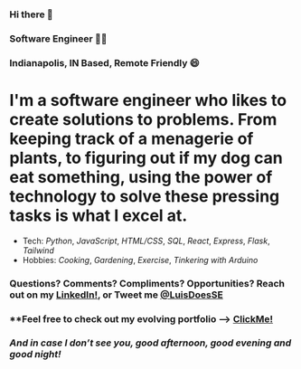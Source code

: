 <!--
**LSanchez17/LSanchez17** is a ✨ _special_ ✨ repository because its `README.md` (this file) appears on your GitHub profile.
Put a header down there, dont forget
-->

### Hi there 🙂  
###  Software Engineer 👨‍💻
###  Indianapolis, IN Based, Remote Friendly 😄

#   I'm a software engineer who likes to create solutions to problems.  From keeping track of a menagerie of plants, to figuring out if my dog can eat something, using the power of technology to solve these pressing tasks is what I excel at. 

*   Tech: *Python*, *JavaScript*, *HTML/CSS*, *SQL*, *React*, *Express*, *Flask*, *Tailwind*
*   Hobbies: *Cooking*, *Gardening*, *Exercise*, *Tinkering with Arduino*

###   **Questions? Comments? Compliments? Opportunities? Reach out on my [LinkedIn!](https://www.linkedin.com/in/lasj), or Tweet me [@LuisDoesSE](https://twitter.com/LuisDoesSE)**
###   **Feel free to check out my evolving portfolio --> [ClickMe!](https://www.yournewemployee.com)
###   *And in case I don’t see you, good afternoon, good evening and good night!*
